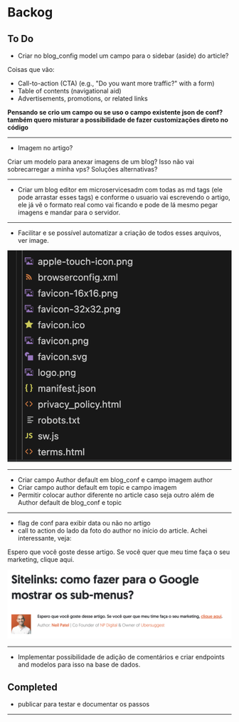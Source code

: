 # Backog

## To Do

* Criar no blog_config model um campo para o sidebar (aside) do article?

Coisas que vão:

* Call-to-action (CTA) (e.g., "Do you want more traffic?" with a form)
* Table of contents (navigational aid)
* Advertisements, promotions, or related links

**Pensando se crio um campo ou se uso o campo existente json de conf?**
**também quero misturar a possibilidade de fazer customizações direto no código**

---

* Imagem no artigo?

Criar um modelo para anexar imagens de um blog? Isso não vai sobrecarregar a minha vps? Soluções alternativas?

---

* Criar um blog editor em microservicesadm com todas as md tags (ele pode arrastar esses tags) e conforme o usuario vai escrevendo o artigo, ele já vê o formato real como vai ficando e pode de lá mesmo pegar imagens e mandar para o servidor.

---

* Facilitar e se possível automatizar a criação de todos esses arquivos, ver image.

![alt text](image.png)

---

* Criar campo Author default em blog_conf e campo imagem author
* Criar campo author default em topic e campo imagem
* Permitir colocar author diferente no article caso seja outro além de Author default de blog_conf e topic

---

* flag de conf para exibir data ou não no artigo
* call to action do lado da foto do author no início do article. Achei interessante, veja:

Espero que você goste desse artigo. Se você quer que meu time faça o seu marketing, clique aqui.

![alt text](image-1.png)

---

* Implementar possibilidade de adição de comentários e criar endpoints and modelos para isso na base de dados.

## Completed

* publicar para testar e documentar os passos

---
